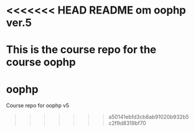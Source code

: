 <<<<<<< HEAD
README om oophp ver.5
=====================
This is the course repo for the course oophp
=======
# oophp
Course repo for oophp v5
>>>>>>> a50141ebfd3cb8ab91020b932b5c2f9d8319bf70

